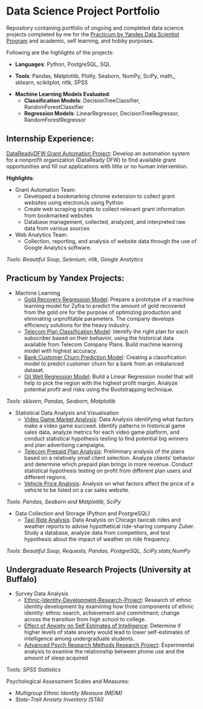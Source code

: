 <h1>Data Science Project Portfolio</h1>

Repository containing portfolio of ongoing and completed data science projects completed by me for the [Practicum by Yandex Data Scientist Program](https://practicum.yandex.com/data-scientist) and academic, self learning, and hobby purposes.

Following are the highlights of the projects:
- **Languages**: Python, PostgreSQL, SQL 

- __Tools__: Pandas, Matplotlib, Plotly, Seaborn, NumPy, SciPy, math,, sklearn, scikitplot, nltk, SPSS

* __Machine Learning Models Evaluated__:
    * __Classification Models__: DecisionTreeClassifier, RandomForestClassifier
    * __Regression Models__: LinearRegressor, DecisionTreeRegressor, RandomForestRegressor


## Internship Experience:
 [DataReadyDFW Grant Automation Project](https://github.com/giova22i/DataReady-Internship): Develop an automation system for a nonprofit organization (DataReady DFW) to find available grant opportunities and fill out applications with little or no human intervention.


__Highlights__:
* Grant Automation Team:
    * Developed a bookmarking chrome extension to collect grant websites using electronJs using Python
    * Create web scraping scripts to collect relevant grant information from bookmarked websites 
    * Database management, collected, analyzed, and interpreted raw data from various sources
* Web Analytics Team:
    * Collection, reporting, and analysis of website data through the use of Google Analytics software.

     
*Tools: Beautiful Soup, Selenium, ntlk, Google Analytics*

## Practicum by Yandex Projects:
* Machine Learning
    * [Gold Recovery Regression Model](https://github.com/giova22i/Gold-Recovery-ML): Prepare a prototype of a machine learning model for Zyfra  to predict the amount of gold recovered from the gold ore for the purpose of optimizing production and eliminating unprofitable parameters. The company develops efficiency solutions for the heavy industry.
    * [Telecom Plan Classification Model](https://github.com/giova22i/introML): Identify the right plan for each subscriber based on their behavior, using the historical data available from Telecom Company Plans. Build machine learning model with highest accuracy.
    * [Bank Customer Churn Prediction Model](https://github.com/giova22i/supervisedlearning): Creating a classification model to predict customer churn for a bank from an imbalanced dataset.
    * [Oil Well Regression Model](https://github.com/giova22i/MLB): Build a Linear Regression model that will help to pick the region with the highest profit margin. Analyze potential profit and risks using the Bootstrapping technique.
   


*Tools: sklearn, Pandas, Seaborn, Matplotlib*

* Statistical Data Analysis and Visualisation 
    *  [Video Game Market Analysis](https://github.com/giova22i/Video-Game-Sales-Analysis): Data Analysis identifying what factors make a video game succeed.  Identify patterns in historical game sales data, analyze metrics for each video game platform, and conduct statistical hypothesis testing to find potential big winners and plan advertising campaigns.
    * [Telecom Prepaid Plan Analysis](https://github.com/giova22i/Prepaid-Plan-Analysis): Preliminary analysis of the plans based on a relatively small client selection. Analyze clients' behavior and determine which prepaid plan brings in more revenue. Conduct statistical hypothesis testing on profit from different plan users and different regions.
    * [Vehicle Price Analysis](https://github.com/giova22i/Practicum-EDA): Analysis on what factors affect the price of a vehicle to be listed on a car sales website.

*Tools: Pandas, Seaborn and Matplotlib, SciPy*

* Data Collection and Storage (Python and PostgreSQL)
    * [Taxi Ride Analysis](https://github.com/giova22i/SQL-Project): Data Analysis on Chicago taxicab rides and weather reports to advise hypothetical ride-sharing company Zuber. Study a database, analyze data from competitors, and test hypothesis about the impact of weather on ride frequency.
    
*Tools: Beautiful Soup, Requests, Pandas, PostgreSQL, SciPy.stats,NumPy*



## Undergraduate Research Projects (University at Buffalo)
* Survey Data Analysis   
    * [Ethnic-Identity-Development-Research-Project](https://github.com/giova22i/Ethnic-Identity-Development-Research-Project):  Research of ethnic identity development by examining how three components of ethnic identity: ethnic search, achievement and commitment; change across the transition from high school to college.
    * [Effect of Anxiety on Self Estimates of Intelligence](https://github.com/giova22i/Anxiety-Effect-on-SEI): Determine if higher levels of state anxiety would lead to lower self-estimates of intelligence among undergraduate students.
    * [Advanced Psych Research Methods Research Project](https://github.com/giova22i/Psych-Research-Project): Experimental analysis to examine the relationship between phone use and the amount of sleep acquired

Tools: *SPSS Statistics*

Psychological Assessment Scales and Measures:
   * *Multigroup Ethnic Identity Measure (MEIM)*
   * *State-Trait Anxiety Inventory (STAI)*




